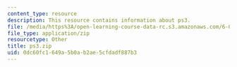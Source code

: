 ```yaml
---
content_type: resource
description: This resource contains information about ps3.
file: /media/https%3A/open-learning-course-data-rc.s3.amazonaws.com/6-006-introduction-to-algorithms-fall-2011/0dc60fc1649a5b0ab2ae5cfdadf887b3_ps3.zip
file_type: application/zip
resourcetype: Other
title: ps3.zip
uid: 0dc60fc1-649a-5b0a-b2ae-5cfdadf887b3
---
```

